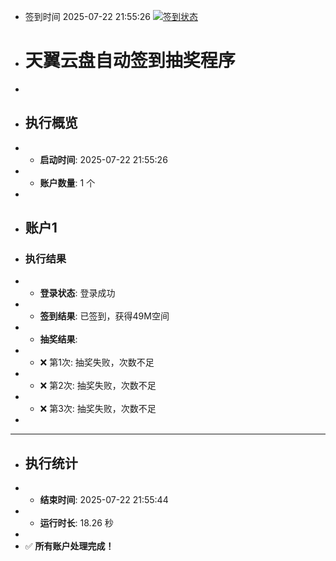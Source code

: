 - 签到时间 2025-07-22 21:55:26 [![签到状态](https://github.com/Sirius0060/189pan/actions/workflows/main.yml/badge.svg?branch=main)](https://github.com/Sirius0060/189pan/actions/workflows/main.yml)
- # 天翼云盘自动签到抽奖程序
- 
- ## 执行概览
- - **启动时间**: 2025-07-22 21:55:26
- - **账户数量**: 1 个
- 
- ## 账户1
- ### 执行结果
- - **登录状态**: 登录成功
- - **签到结果**: 已签到，获得49M空间
- - **抽奖结果**:
-   - ❌ 第1次: 抽奖失败，次数不足
-   - ❌ 第2次: 抽奖失败，次数不足
-   - ❌ 第3次: 抽奖失败，次数不足
- 
- ---
- ## 执行统计
- - **结束时间**: 2025-07-22 21:55:44
- - **运行时长**: 18.26 秒
- 
- ✅ **所有账户处理完成！**

